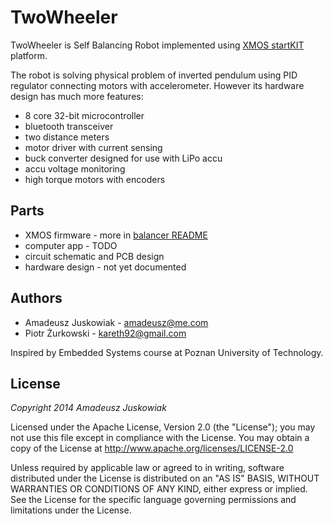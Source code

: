 # TwoWheeler
TwoWheeler is Self Balancing Robot implemented using [XMOS startKIT](http://www.xmos.com/startkit) platform.

The robot is solving physical problem of inverted pendulum using PID regulator connecting motors with accelerometer. However its hardware design has much more features:
* 8 core 32-bit microcontroller
* bluetooth transceiver
* two distance meters
* motor driver with current sensing
* buck converter designed for use with LiPo accu
* accu voltage monitoring
* high torque motors with encoders

## Parts

* XMOS firmware - more in [balancer README](sw_twowheeler/app_balancer/README.md)
* computer app - TODO
* circuit schematic and PCB design
* hardware design - not yet documented

## Authors

* Amadeusz Juskowiak - amadeusz@me.com
* Piotr Żurkowski  - kareth92@gmail.com

Inspired by Embedded Systems course at Poznan University of
Technology.



## License

*Copyright 2014 Amadeusz Juskowiak*

Licensed under the Apache License, Version 2.0 (the "License");
you may not use this file except in compliance with the License.
You may obtain a copy of the License at http://www.apache.org/licenses/LICENSE-2.0

Unless required by applicable law or agreed to in writing, software
distributed under the License is distributed on an "AS IS" BASIS,
WITHOUT WARRANTIES OR CONDITIONS OF ANY KIND, either express or implied.
See the License for the specific language governing permissions and
limitations under the License.
